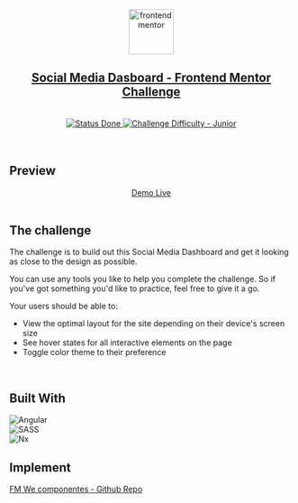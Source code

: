 <div align="center">
  <img src="https://www.frontendmentor.io/static/images/logo-mobile.svg" alt="frontendmentor" width="80">
  <br />
  <h2 align="center">
   <a href="https://www.frontendmentor.io/challenges/social-media-dashboard-with-theme-switcher-6oY8ozp_H"  target="_blank">
        Social Media Dasboard - Frontend Mentor Challenge
    </a>
  </h2>
</div>
<br />

<!-- Badges -->
<div align="center">
  <!-- Status -->
  <a href="#">
    <img src="https://img.shields.io/badge/Status-Done-green" alt="Status Done">
  </a>

  <!-- Difficulty -->
  <a href="https://www.frontendmentor.io/challenges?difficulties=1"  target="_blank">
    <img src="https://img.shields.io/badge/Difficulty-Junior-aquamarine" alt="Challenge Difficulty - Junior">
  </a>
</div>
<br />
<br />

## **Preview**
<div align='center'>
  <a href="https://fm-social-media-dashboard-ruddy.vercel.app/" target="_blank">Demo Live</a>
</div>
<br />

## **The challenge**
The challenge is to build out this Social Media Dashboard and get it looking as close to the design as possible.

You can use any tools you like to help you complete the challenge. So if you've got something you'd like to practice, feel free to give it a go.

Your users should be able to:

- View the optimal layout for the site depending on their device's screen size
- See hover states for all interactive elements on the page
- Toggle color theme to their preference

<br />

## **Built With**
![Angular](https://img.shields.io/badge/angular-red.svg?logo=angular&logoColor=white)   
![SASS](https://img.shields.io/badge/sass-pink.svg?logo=SASS&logoColor=white&color=pink)<br>
![Nx](https://img.shields.io/badge/Nx-blue.svg?logo=nX&logoColor=white&color=darkblue)


## **Implement**

<a href="https://github.com/Clarerodev/fm-web-components"  target="_blank">
       FM We componentes - Github Repo 
</a>
